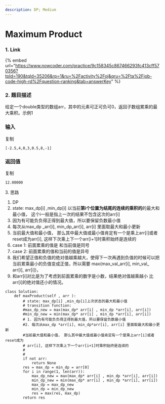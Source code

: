 ```yaml
---
description: DP; Medium
---
```


# Maximum Product





### 1. Link

{% embed url="https://www.nowcoder.com/practice/9c158345c867466293fc413cff570356?tpId=190&tqId=35206&rp=1&ru=%2Factivity%2Foj&qru=%2Fta%2Fjob-code-high-rd%2Fquestion-ranking&tab=answerKey" %}



### 2. 题目描述

给定一个double类型的数组arr，其中的元素可正可负可0，返回子数组累乘的最大乘积。示例1

### 输入

复制

```
[-2.5,4,0,3,0.5,8,-1]
```

### 返回值

复制

```
12.00000
```

3\. 思路

1. DP
2. state: max\_dp\[i] ,min\_dp\[i] 以当前**第i个位置为结尾的连续的乘积的**的最大和最小值， 这个i一般是指上一次的结果不包含这次的arr\[i]
3. 因为有可能负负得正得到最大值，所以要保留负数最小值
4. 每次从max\_dp _arr\[i], min\_dp_arr\[i], arr\[i] 里面取最大和最小更新
5. 当前最大值和最小值， 那么其中最大值或最小值肯定有一个是乘上arr\[i]或者reset成为arr\[i], 这样下次乘上下一个arr\[i+1]时乘积始终是连续的
6. case 1: 前面累乘的值是 和当前值是同号
7. case 2: 前面累乘的值和当前的值是异号
8. 我们希望正值和负值的绝对值越乘越大，使得下一次再遇到负值的时候可以把当前累乘最小的负值变成正值，所以需要 max(max\_val_arr\[i], min\_val_ arr\[i], arr\[i])，
9. 和arr\[i]对比是为了考虑到前面累乘的数字是小数，结果绝对值越乘越小 比 arr\[i]的绝对值还小的情况。

```
class Solution:
    def maxProduct(self , arr ):
        # state: max_dp[i] ,min_dp[i]上次状态的最大和最小值
        # transition function: 
        #max_dp_new = max(max_dp* arr[i] , min_dp *arr[i], arr[i])
        #min_dp_new = min(max_dp* arr[i] , min_dp *arr[i], arr[i])
        # 1. 因为有可能负负得正得到最大值，所以要保留负数最小值
        #2. 每次从max_dp *arr[i], min_dp*arr[i], arr[i] 里面取最大和最小更新
        #当前最大值和最小值， 那么其中最大值或最小值肯定有一个是乘上arr[i]或者reset成为
        # arr[i], 这样下次乘上下一个arr[i+1]时乘积始终是连续的
        #
        #
        if not arr:
            return None
        res = max_dp = min_dp = arr[0]
        for i in range(1, len(arr)):
            max_dp_new = max(max_dp* arr[i] , min_dp *arr[i], arr[i])
            min_dp_new = min(max_dp* arr[i] , min_dp *arr[i], arr[i])
            max_dp = max_dp_new
            min_dp = min_dp_new
            res = max(res, max_dp)
        return res
```





